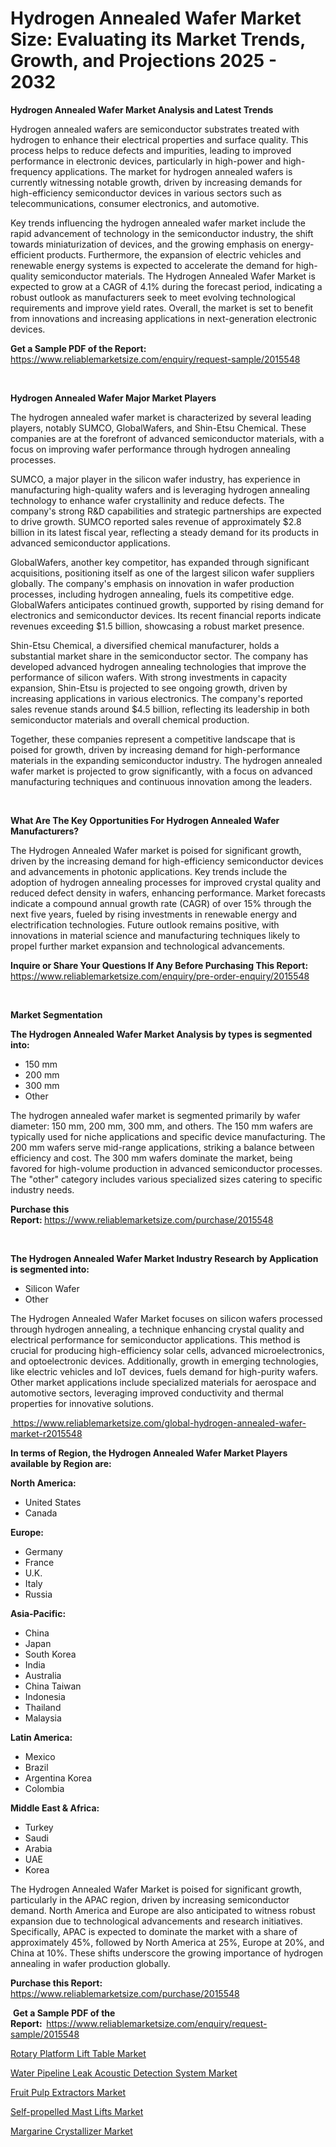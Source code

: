 <p><h1>Hydrogen Annealed Wafer Market Size: Evaluating its Market Trends, Growth, and Projections 2025 - 2032</h1></p><p><strong>Hydrogen Annealed Wafer Market Analysis and Latest Trends</strong></p>
<p><p>Hydrogen annealed wafers are semiconductor substrates treated with hydrogen to enhance their electrical properties and surface quality. This process helps to reduce defects and impurities, leading to improved performance in electronic devices, particularly in high-power and high-frequency applications. The market for hydrogen annealed wafers is currently witnessing notable growth, driven by increasing demands for high-efficiency semiconductor devices in various sectors such as telecommunications, consumer electronics, and automotive.</p><p>Key trends influencing the hydrogen annealed wafer market include the rapid advancement of technology in the semiconductor industry, the shift towards miniaturization of devices, and the growing emphasis on energy-efficient products. Furthermore, the expansion of electric vehicles and renewable energy systems is expected to accelerate the demand for high-quality semiconductor materials. The Hydrogen Annealed Wafer Market is expected to grow at a CAGR of 4.1% during the forecast period, indicating a robust outlook as manufacturers seek to meet evolving technological requirements and improve yield rates. Overall, the market is set to benefit from innovations and increasing applications in next-generation electronic devices.</p></p>
<p><strong>Get a Sample PDF of the Report:&nbsp;</strong> <a href="https://www.reliablemarketsize.com/enquiry/request-sample/2015548?utm_campaign=3544&utm_medium=2&utm_source=Github&utm_content=ia&utm_term=29032025&utm_id=hydrogen-annealed-wafer">https://www.reliablemarketsize.com/enquiry/request-sample/2015548</a></p>
<p>&nbsp;</p>
<p><strong>Hydrogen Annealed Wafer Major Market Players</strong></p>
<p><p>The hydrogen annealed wafer market is characterized by several leading players, notably SUMCO, GlobalWafers, and Shin-Etsu Chemical. These companies are at the forefront of advanced semiconductor materials, with a focus on improving wafer performance through hydrogen annealing processes.</p><p>SUMCO, a major player in the silicon wafer industry, has experience in manufacturing high-quality wafers and is leveraging hydrogen annealing technology to enhance wafer crystallinity and reduce defects. The company's strong R&D capabilities and strategic partnerships are expected to drive growth. SUMCO reported sales revenue of approximately $2.8 billion in its latest fiscal year, reflecting a steady demand for its products in advanced semiconductor applications.</p><p>GlobalWafers, another key competitor, has expanded through significant acquisitions, positioning itself as one of the largest silicon wafer suppliers globally. The company's emphasis on innovation in wafer production processes, including hydrogen annealing, fuels its competitive edge. GlobalWafers anticipates continued growth, supported by rising demand for electronics and semiconductor devices. Its recent financial reports indicate revenues exceeding $1.5 billion, showcasing a robust market presence.</p><p>Shin-Etsu Chemical, a diversified chemical manufacturer, holds a substantial market share in the semiconductor sector. The company has developed advanced hydrogen annealing technologies that improve the performance of silicon wafers. With strong investments in capacity expansion, Shin-Etsu is projected to see ongoing growth, driven by increasing applications in various electronics. The company's reported sales revenue stands around $4.5 billion, reflecting its leadership in both semiconductor materials and overall chemical production.</p><p>Together, these companies represent a competitive landscape that is poised for growth, driven by increasing demand for high-performance materials in the expanding semiconductor industry. The hydrogen annealed wafer market is projected to grow significantly, with a focus on advanced manufacturing techniques and continuous innovation among the leaders.</p></p>
<p>&nbsp;</p>
<p><strong>What Are The Key Opportunities For Hydrogen Annealed Wafer Manufacturers?</strong></p>
<p><p>The Hydrogen Annealed Wafer market is poised for significant growth, driven by the increasing demand for high-efficiency semiconductor devices and advancements in photonic applications. Key trends include the adoption of hydrogen annealing processes for improved crystal quality and reduced defect density in wafers, enhancing performance. Market forecasts indicate a compound annual growth rate (CAGR) of over 15% through the next five years, fueled by rising investments in renewable energy and electrification technologies. Future outlook remains positive, with innovations in material science and manufacturing techniques likely to propel further market expansion and technological advancements.</p></p>
<p><strong>Inquire or Share Your Questions If Any Before Purchasing This Report:</strong> <a href="https://www.reliablemarketsize.com/enquiry/pre-order-enquiry/2015548?utm_campaign=3544&utm_medium=2&utm_source=Github&utm_content=ia&utm_term=29032025&utm_id=hydrogen-annealed-wafer">https://www.reliablemarketsize.com/enquiry/pre-order-enquiry/2015548</a></p>
<p>&nbsp;</p>
<p><strong>Market Segmentation</strong></p>
<p><strong>The Hydrogen Annealed Wafer Market Analysis by types is segmented into:</strong></p>
<p><ul><li>150 mm</li><li>200 mm</li><li>300 mm</li><li>Other</li></ul></p>
<p><p>The hydrogen annealed wafer market is segmented primarily by wafer diameter: 150 mm, 200 mm, 300 mm, and others. The 150 mm wafers are typically used for niche applications and specific device manufacturing. The 200 mm wafers serve mid-range applications, striking a balance between efficiency and cost. The 300 mm wafers dominate the market, being favored for high-volume production in advanced semiconductor processes. The "other" category includes various specialized sizes catering to specific industry needs.</p></p>
<p><strong>Purchase this Report:&nbsp;</strong><a href="https://www.reliablemarketsize.com/purchase/2015548?utm_campaign=3544&utm_medium=2&utm_source=Github&utm_content=ia&utm_term=29032025&utm_id=hydrogen-annealed-wafer">https://www.reliablemarketsize.com/purchase/2015548</a></p>
<p>&nbsp;</p>
<p><strong>The Hydrogen Annealed Wafer Market Industry Research by Application is segmented into:</strong></p>
<p><ul><li>Silicon Wafer</li><li>Other</li></ul></p>
<p><p>The Hydrogen Annealed Wafer Market focuses on silicon wafers processed through hydrogen annealing, a technique enhancing crystal quality and electrical performance for semiconductor applications. This method is crucial for producing high-efficiency solar cells, advanced microelectronics, and optoelectronic devices. Additionally, growth in emerging technologies, like electric vehicles and IoT devices, fuels demand for high-purity wafers. Other market applications include specialized materials for aerospace and automotive sectors, leveraging improved conductivity and thermal properties for innovative solutions.</p></p>
<p><a href="https://www.reliablemarketsize.com/global-hydrogen-annealed-wafer-market-r2015548?utm_campaign=3544&utm_medium=2&utm_source=Github&utm_content=ia&utm_term=29032025&utm_id=hydrogen-annealed-wafer">&nbsp;https://www.reliablemarketsize.com/global-hydrogen-annealed-wafer-market-r2015548</a></p>
<p><strong>In terms of Region, the Hydrogen Annealed Wafer Market Players available by Region are:</strong></p>
<p>
    <p> <strong> North America: </strong>
        <ul>
            <li>United States</li>
            <li>Canada</li>
        </ul>
        </p> 
    <p> <strong> Europe: </strong>
        <ul>
            <li>Germany</li>
            <li>France</li>
            <li>U.K.</li>
            <li>Italy</li>
            <li>Russia</li>
        </ul>
        </p> 
    <p> <strong> Asia-Pacific: </strong>
        <ul>
            <li>China</li>
            <li>Japan</li>
            <li>South Korea</li>
            <li>India</li>
            <li>Australia</li>
            <li>China Taiwan</li>
            <li>Indonesia</li>
            <li>Thailand</li>
            <li>Malaysia</li>
        </ul>
        </p> 
    <p> <strong> Latin America: </strong>
        <ul>
            <li>Mexico</li>
            <li>Brazil</li>
            <li>Argentina Korea</li>
            <li>Colombia</li>
        </ul>
        </p> 
    <p> <strong> Middle East & Africa: </strong>
        <ul>
            <li>Turkey</li>
            <li>Saudi</li>
            <li>Arabia</li>
            <li>UAE</li>
            <li>Korea</li>
        </ul>
    </p>
    </p>
<p><p>The Hydrogen Annealed Wafer Market is poised for significant growth, particularly in the APAC region, driven by increasing semiconductor demand. North America and Europe are also anticipated to witness robust expansion due to technological advancements and research initiatives. Specifically, APAC is expected to dominate the market with a share of approximately 45%, followed by North America at 25%, Europe at 20%, and China at 10%. These shifts underscore the growing importance of hydrogen annealing in wafer production globally.</p></p>
<p><strong>Purchase this Report: </strong><a href="https://www.reliablemarketsize.com/purchase/2015548?utm_campaign=3544&utm_medium=2&utm_source=Github&utm_content=ia&utm_term=29032025&utm_id=hydrogen-annealed-wafer">https://www.reliablemarketsize.com/purchase/2015548</a></p>
<p>&nbsp;<strong>Get a Sample PDF of the Report:&nbsp;&nbsp;</strong><a href="https://www.reliablemarketsize.com/enquiry/request-sample/2015548?utm_campaign=3544&utm_medium=2&utm_source=Github&utm_content=ia&utm_term=29032025&utm_id=hydrogen-annealed-wafer">https://www.reliablemarketsize.com/enquiry/request-sample/2015548</a></p>
<p><strong></strong></p>
<p><p><a href="https://www.linkedin.com/pulse/in-depth-investigation-rotary-platform-lift-table-market-alroe?utm_campaign=3544&utm_medium=2&utm_source=Github&utm_content=ia&utm_term=29032025&utm_id=hydrogen-annealed-wafer">Rotary Platform Lift Table Market</a></p><p><a href="https://www.linkedin.com/pulse/water-pipeline-leak-acoustic-detection-system-market-demand-revenue-attjc?utm_campaign=3544&utm_medium=2&utm_source=Github&utm_content=ia&utm_term=29032025&utm_id=hydrogen-annealed-wafer">Water Pipeline Leak Acoustic Detection System Market</a></p><p><a href="https://www.linkedin.com/pulse/fruit-pulp-extractors-market-size-global-industry-analysis-y1w2e?utm_campaign=3544&utm_medium=2&utm_source=Github&utm_content=ia&utm_term=29032025&utm_id=hydrogen-annealed-wafer">Fruit Pulp Extractors Market</a></p><p><a href="https://www.linkedin.com/pulse/comprehensive-assessment-self-propelled-mast-lifts-markets-wpx6e?utm_campaign=3544&utm_medium=2&utm_source=Github&utm_content=ia&utm_term=29032025&utm_id=hydrogen-annealed-wafer">Self-propelled Mast Lifts Market</a></p><p><a href="https://www.linkedin.com/pulse/margarine-crystallizer-market-growth-expected-47-cagr-from-pvefe?utm_campaign=3544&utm_medium=2&utm_source=Github&utm_content=ia&utm_term=29032025&utm_id=hydrogen-annealed-wafer">Margarine Crystallizer Market</a></p></p>